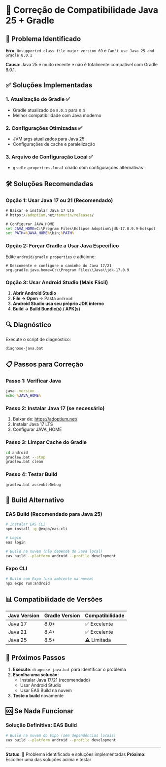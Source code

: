 # 🔧 Correção de Compatibilidade Java 25 + Gradle

## 🚨 Problema Identificado

**Erro**: `Unsupported class file major version 69` e `Can't use Java 25 and Gradle 8.0.1`

**Causa**: Java 25 é muito recente e não é totalmente compatível com Gradle 8.0.1.

## ✅ Soluções Implementadas

### 1. **Atualização do Gradle** ✅
- Gradle atualizado de `8.0.1` para `8.5`
- Melhor compatibilidade com Java moderno

### 2. **Configurações Otimizadas** ✅
- JVM args atualizados para Java 25
- Configurações de cache e paralelização

### 3. **Arquivo de Configuração Local** ✅
- `gradle.properties.local` criado com configurações alternativas

## 🛠️ Soluções Recomendadas

### **Opção 1: Usar Java 17 ou 21 (Recomendado)**

```cmd
# Baixar e instalar Java 17 LTS
# https://adoptium.net/temurin/releases/

# Configurar JAVA_HOME
set JAVA_HOME=C:\Program Files\Eclipse Adoptium\jdk-17.0.9.9-hotspot
set PATH=%JAVA_HOME%\bin;%PATH%
```

### **Opção 2: Forçar Gradle a Usar Java Específico**

Edite `android/gradle.properties` e adicione:
```properties
# Descomente e configure o caminho do Java 17/21
org.gradle.java.home=C:\\Program Files\\Java\\jdk-17.0.9
```

### **Opção 3: Usar Android Studio (Mais Fácil)**

1. **Abrir Android Studio**
2. **File → Open** → Pasta `android`
3. **Android Studio usa seu próprio JDK interno**
4. **Build → Build Bundle(s) / APK(s)**

## 🔍 Diagnóstico

Execute o script de diagnóstico:
```cmd
diagnose-java.bat
```

## 📋 Passos para Correção

### **Passo 1: Verificar Java**
```cmd
java -version
echo %JAVA_HOME%
```

### **Passo 2: Instalar Java 17 (se necessário)**
1. Baixar de: https://adoptium.net/
2. Instalar Java 17 LTS
3. Configurar JAVA_HOME

### **Passo 3: Limpar Cache do Gradle**
```cmd
cd android
gradlew.bat --stop
gradlew.bat clean
```

### **Passo 4: Testar Build**
```cmd
gradlew.bat assembleDebug
```

## 🚀 Build Alternativo

### **EAS Build (Recomendado para Java 25)**
```bash
# Instalar EAS CLI
npm install -g @expo/eas-cli

# Login
eas login

# Build na nuvem (não depende do Java local)
eas build --platform android --profile development
```

### **Expo CLI**
```bash
# Build com Expo (usa ambiente na nuvem)
npx expo run:android
```

## 📊 Compatibilidade de Versões

| Java Version | Gradle Version | Compatibilidade |
|--------------|----------------|-----------------|
| Java 17      | 8.0+           | ✅ Excelente    |
| Java 21      | 8.4+           | ✅ Excelente    |
| Java 25      | 8.5+           | ⚠️ Limitada     |

## 🎯 Próximos Passos

1. **Execute**: `diagnose-java.bat` para identificar o problema
2. **Escolha uma solução**:
   - Instalar Java 17/21 (recomendado)
   - Usar Android Studio
   - Usar EAS Build na nuvem
3. **Teste o build** novamente

## 🆘 Se Nada Funcionar

### **Solução Definitiva: EAS Build**
```bash
# Build na nuvem do Expo (sem dependências locais)
eas build --platform android --profile development
```

---

**Status**: 🔧 Problema identificado e soluções implementadas
**Próximo**: Escolher uma das soluções acima e testar
